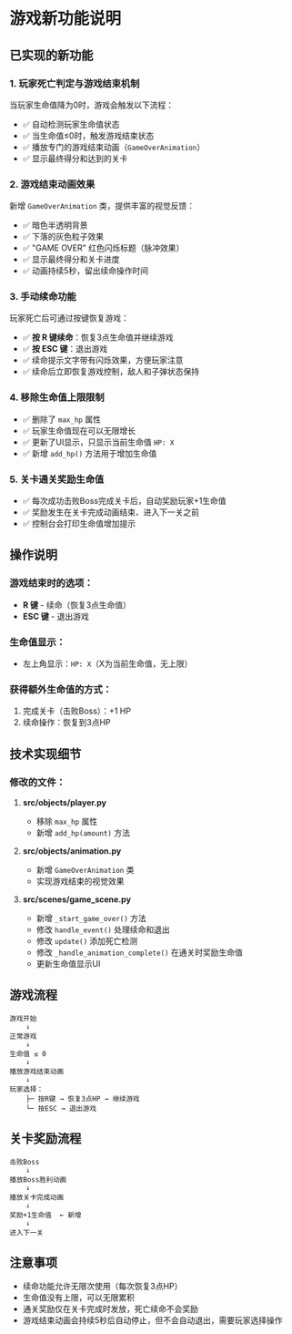 # 游戏新功能说明

## 已实现的新功能

### 1. 玩家死亡判定与游戏结束机制

当玩家生命值降为0时，游戏会触发以下流程：

- ✅ 自动检测玩家生命值状态
- ✅ 当生命值≤0时，触发游戏结束状态
- ✅ 播放专门的游戏结束动画（`GameOverAnimation`）
- ✅ 显示最终得分和达到的关卡

### 2. 游戏结束动画效果

新增 `GameOverAnimation` 类，提供丰富的视觉反馈：

- ✅ 暗色半透明背景
- ✅ 下落的灰色粒子效果
- ✅ "GAME OVER" 红色闪烁标题（脉冲效果）
- ✅ 显示最终得分和关卡进度
- ✅ 动画持续5秒，留出续命操作时间

### 3. 手动续命功能

玩家死亡后可通过按键恢复游戏：

- ✅ **按 R 键续命**：恢复3点生命值并继续游戏
- ✅ **按 ESC 键**：退出游戏
- ✅ 续命提示文字带有闪烁效果，方便玩家注意
- ✅ 续命后立即恢复游戏控制，敌人和子弹状态保持

### 4. 移除生命值上限限制

- ✅ 删除了 `max_hp` 属性
- ✅ 玩家生命值现在可以无限增长
- ✅ 更新了UI显示，只显示当前生命值 `HP: X`
- ✅ 新增 `add_hp()` 方法用于增加生命值

### 5. 关卡通关奖励生命值

- ✅ 每次成功击败Boss完成关卡后，自动奖励玩家+1生命值
- ✅ 奖励发生在关卡完成动画结束、进入下一关之前
- ✅ 控制台会打印生命值增加提示

## 操作说明

### 游戏结束时的选项：
- **R 键** - 续命（恢复3点生命值）
- **ESC 键** - 退出游戏

### 生命值显示：
- 左上角显示：`HP: X`（X为当前生命值，无上限）

### 获得额外生命值的方式：
1. 完成关卡（击败Boss）：+1 HP
2. 续命操作：恢复到3点HP

## 技术实现细节

### 修改的文件：

1. **src/objects/player.py**
   - 移除 `max_hp` 属性
   - 新增 `add_hp(amount)` 方法

2. **src/objects/animation.py**
   - 新增 `GameOverAnimation` 类
   - 实现游戏结束的视觉效果

3. **src/scenes/game_scene.py**
   - 新增 `_start_game_over()` 方法
   - 修改 `handle_event()` 处理续命和退出
   - 修改 `update()` 添加死亡检测
   - 修改 `_handle_animation_complete()` 在通关时奖励生命值
   - 更新生命值显示UI

## 游戏流程

```
游戏开始
    ↓
正常游戏
    ↓
生命值 ≤ 0
    ↓
播放游戏结束动画
    ↓
玩家选择：
    ├─ 按R键 → 恢复3点HP → 继续游戏
    └─ 按ESC → 退出游戏
```

## 关卡奖励流程

```
击败Boss
    ↓
播放Boss胜利动画
    ↓
播放关卡完成动画
    ↓
奖励+1生命值  ← 新增
    ↓
进入下一关
```

## 注意事项

- 续命功能允许无限次使用（每次恢复3点HP）
- 生命值没有上限，可以无限累积
- 通关奖励仅在关卡完成时发放，死亡续命不会奖励
- 游戏结束动画会持续5秒后自动停止，但不会自动退出，需要玩家选择操作
